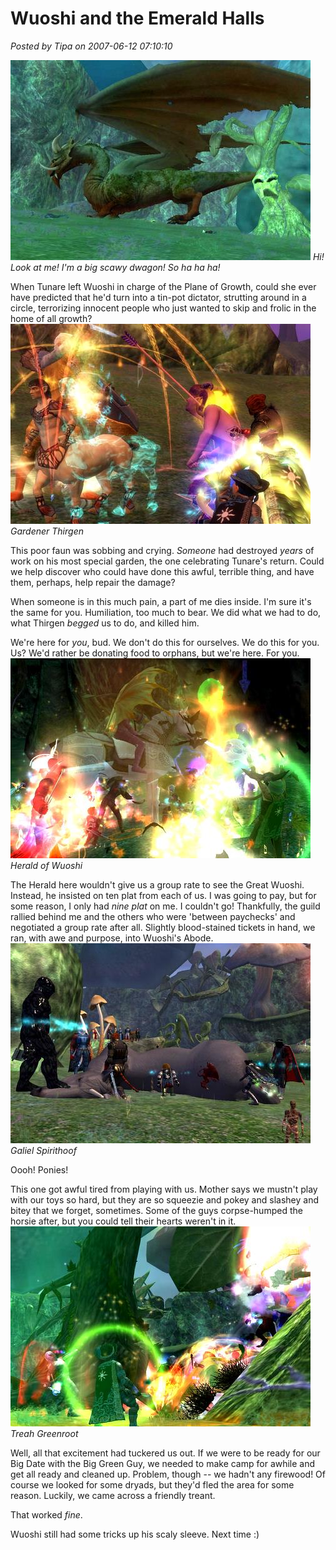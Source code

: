 # Wuoshi and the Emerald Halls

*Posted by Tipa on 2007-06-12 07:10:10*

![eq2_000070.jpg](../uploads/2007/06/eq2_000070.jpg)
*Hi! Look at me! I'm a big scawy dwagon! So ha ha ha!*


When Tunare left Wuoshi in charge of the Plane of Growth, could she ever have predicted that he'd turn into a tin-pot dictator, strutting around in a circle, terrorizing innocent people who just wanted to skip and frolic in the home of all growth?
![eq2_000040.jpg](../uploads/2007/06/eq2_000040.jpg)
*Gardener Thirgen*


This poor faun was sobbing and crying. *Someone* had destroyed *years* of work on his most special garden, the one celebrating Tunare's return. Could we help discover who could have done this awful, terrible thing, and have them, perhaps, help repair the damage?

When someone is in this much pain, a part of me dies inside. I'm sure it's the same for you. Humiliation, too much to bear. We did what we had to do, what Thirgen *begged* us to do, and killed him.

We're here for *you*, bud. We don't do this for ourselves. We do this for you. Us? We'd rather be donating food to orphans, but we're here. For you.
![eq2_000050.jpg](../uploads/2007/06/eq2_000050.jpg)
*Herald of Wuoshi*


The Herald here wouldn't give us a group rate to see the Great Wuoshi. Instead, he insisted on ten plat from each of us. I was going to pay, but for some reason, I only had *nine plat* on me. I couldn't go! Thankfully, the guild rallied behind me and the others who were 'between paychecks' and negotiated a group rate after all. Slightly blood-stained tickets in hand, we ran, with awe and purpose, into Wuoshi's Abode.
![eq2_000060.jpg](../uploads/2007/06/eq2_000060.jpg)
*Galiel Spirithoof*


Oooh! Ponies!

This one got awful tired from playing with us. Mother says we mustn't play with our toys so hard, but they are so squeezie and pokey and slashey and bitey that we forget, sometimes. Some of the guys corpse-humped the horsie after, but you could tell their hearts weren't in it.
![eq2_000066.jpg](../uploads/2007/06/eq2_000066.jpg)
*Treah Greenroot*


Well, all that excitement had tuckered us out. If we were to be ready for our Big Date with the Big Green Guy, we needed to make camp for awhile and get all ready and cleaned up. Problem, though -- we hadn't any firewood! Of course we looked for some dryads, but they'd fled the area for some reason. Luckily, we came across a friendly treant.

That worked *fine*.

Wuoshi still had some tricks up his scaly sleeve. Next time :)
